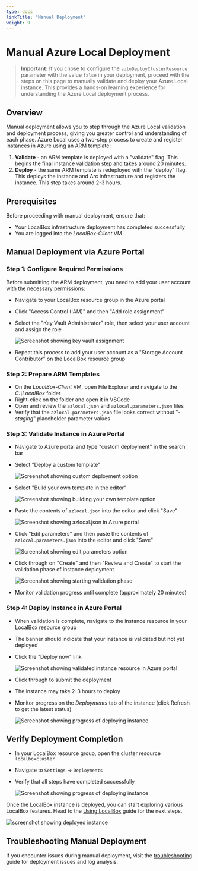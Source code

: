 ```yaml
---
type: docs
linkTitle: "Manual Deployment"
weight: 9
---
```


# Manual Azure Local Deployment

> **Important:** If you chose to configure the `autoDeployClusterResource` parameter with the value `false` in your deployment, proceed with the steps on this page to manually validate and deploy your Azure Local instance. This provides a hands-on learning experience for understanding the Azure Local deployment process.

## Overview

Manual deployment allows you to step through the Azure Local validation and deployment process, giving you greater control and understanding of each phase. Azure Local uses a two-step process to create and register instances in Azure using an ARM template:

1. **Validate** - an ARM template is deployed with a "validate" flag. This begins the final instance validation step and takes around 20 minutes.
2. **Deploy** - the same ARM template is redeployed with the "deploy" flag. This deploys the instance and Arc infrastructure and registers the instance. This step takes around 2-3 hours.

## Prerequisites

Before proceeding with manual deployment, ensure that:
- Your LocalBox infrastructure deployment has completed successfully
- You are logged into the _LocalBox-Client_ VM

## Manual Deployment via Azure Portal

### Step 1: Configure Required Permissions

Before submitting the ARM deployment, you need to add your user account with the necessary permissions:

- Navigate to your LocalBox resource group in the Azure portal
- Click "Access Control (IAM)" and then "Add role assignment"
- Select the "Key Vault Administrator" role, then select your user account and assign the role

  ![Screenshot showing key vault assignment](./key_vault_rbac.png)

- Repeat this process to add your user account as a "Storage Account Contributor" on the LocalBox resource group

### Step 2: Prepare ARM Templates

- On the _LocalBox-Client_ VM, open File Explorer and navigate to the _C:\LocalBox_ folder
- Right-click on the folder and open it in VSCode
- Open and review the `azlocal.json` and `azlocal.parameters.json` files
- Verify that the `azlocal.parameters.json` file looks correct without "_-staging_" placeholder parameter values

### Step 3: Validate Instance in Azure Portal

- Navigate to Azure portal and type "custom deployment" in the search bar
- Select "Deploy a custom template"

  ![Screenshot showing custom deployment option](./deploy_custom_template.png)

- Select "Build your own template in the editor"

  ![Screenshot showing building your own template option](./build_your_own_template.png)

- Paste the contents of `azlocal.json` into the editor and click "Save"

  ![Screenshot showing azlocal.json in Azure portal](./save_template.png)

- Click "Edit parameters" and then paste the contents of `azlocal.parameters.json` into the editor and click "Save"

  ![Screenshot showing edit parameters option](./edit_parameters.png)

- Click through on "Create" and then "Review and Create" to start the validation phase of instance deployment

  ![Screenshot showing starting validation phase](./validation_in_progress.png)

- Monitor validation progress until complete (approximately 20 minutes)

### Step 4: Deploy Instance in Azure Portal

- When validation is complete, navigate to the instance resource in your LocalBox resource group
- The banner should indicate that your instance is validated but not yet deployed
- Click the "Deploy now" link

  ![Screenshot showing validated instance resource in Azure portal](./validated_cluster_resource.png)

- Click through to submit the deployment
- The instance may take 2-3 hours to deploy
- Monitor progress on the _Deployments_ tab of the instance (click Refresh to get the latest status)

  ![Screenshot showing progress of deploying instance](./cluster_deployment_progress.png)

## Verify Deployment Completion

- In your LocalBox resource group, open the cluster resource `localboxcluster`
- Navigate to `Settings` -> `Deployments`
- Verify that all steps have completed successfully

  ![Screenshot showing progress of deploying instance](./cluster_deployment_complete.png)

Once the LocalBox instance is deployed, you can start exploring various LocalBox features. Head to the [Using LocalBox](../using_localbox/) guide for the next steps.

  ![screenshot showing deployed instance](./cluster_detail.png)

## Troubleshooting Manual Deployment

If you encounter issues during manual deployment, visit the [troubleshooting](../troubleshooting/) guide for deployment issues and log analysis.

